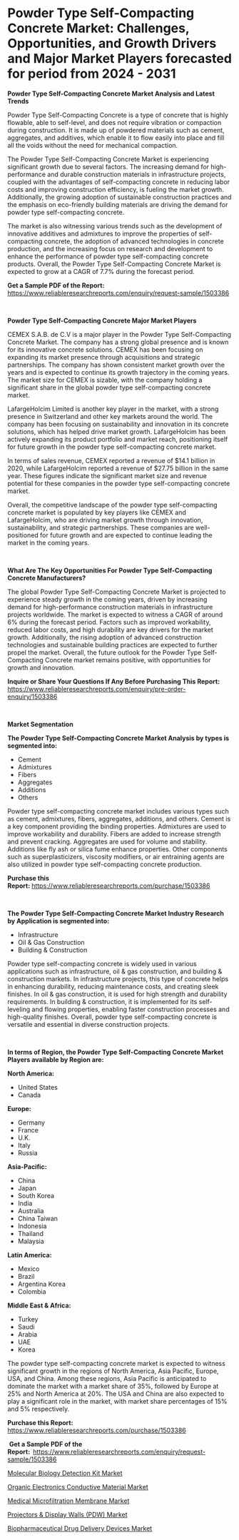 <p><h1>Powder Type Self-Compacting Concrete Market: Challenges, Opportunities, and Growth Drivers and Major Market Players forecasted for period from 2024 - 2031</h1></p><p><strong>Powder Type Self-Compacting Concrete Market Analysis and Latest Trends</strong></p>
<p><p>Powder Type Self-Compacting Concrete is a type of concrete that is highly flowable, able to self-level, and does not require vibration or compaction during construction. It is made up of powdered materials such as cement, aggregates, and additives, which enable it to flow easily into place and fill all the voids without the need for mechanical compaction.</p><p>The Powder Type Self-Compacting Concrete Market is experiencing significant growth due to several factors. The increasing demand for high-performance and durable construction materials in infrastructure projects, coupled with the advantages of self-compacting concrete in reducing labor costs and improving construction efficiency, is fueling the market growth. Additionally, the growing adoption of sustainable construction practices and the emphasis on eco-friendly building materials are driving the demand for powder type self-compacting concrete.</p><p>The market is also witnessing various trends such as the development of innovative additives and admixtures to improve the properties of self-compacting concrete, the adoption of advanced technologies in concrete production, and the increasing focus on research and development to enhance the performance of powder type self-compacting concrete products. Overall, the Powder Type Self-Compacting Concrete Market is expected to grow at a CAGR of 7.7% during the forecast period.</p></p>
<p><strong>Get a Sample PDF of the Report:&nbsp;</strong> <a href="https://www.reliableresearchreports.com/enquiry/request-sample/1503386">https://www.reliableresearchreports.com/enquiry/request-sample/1503386</a></p>
<p>&nbsp;</p>
<p><strong>Powder Type Self-Compacting Concrete Major Market Players</strong></p>
<p><p>CEMEX S.A.B. de C.V is a major player in the Powder Type Self-Compacting Concrete Market. The company has a strong global presence and is known for its innovative concrete solutions. CEMEX has been focusing on expanding its market presence through acquisitions and strategic partnerships. The company has shown consistent market growth over the years and is expected to continue its growth trajectory in the coming years. The market size for CEMEX is sizable, with the company holding a significant share in the global powder type self-compacting concrete market.</p><p>LafargeHolcim Limited is another key player in the market, with a strong presence in Switzerland and other key markets around the world. The company has been focusing on sustainability and innovation in its concrete solutions, which has helped drive market growth. LafargeHolcim has been actively expanding its product portfolio and market reach, positioning itself for future growth in the powder type self-compacting concrete market.</p><p>In terms of sales revenue, CEMEX reported a revenue of $14.1 billion in 2020, while LafargeHolcim reported a revenue of $27.75 billion in the same year. These figures indicate the significant market size and revenue potential for these companies in the powder type self-compacting concrete market.</p><p>Overall, the competitive landscape of the powder type self-compacting concrete market is populated by key players like CEMEX and LafargeHolcim, who are driving market growth through innovation, sustainability, and strategic partnerships. These companies are well-positioned for future growth and are expected to continue leading the market in the coming years.</p></p>
<p>&nbsp;</p>
<p><strong>What Are The Key Opportunities For Powder Type Self-Compacting Concrete Manufacturers?</strong></p>
<p><p>The global Powder Type Self-Compacting Concrete Market is projected to experience steady growth in the coming years, driven by increasing demand for high-performance construction materials in infrastructure projects worldwide. The market is expected to witness a CAGR of around 6% during the forecast period. Factors such as improved workability, reduced labor costs, and high durability are key drivers for the market growth. Additionally, the rising adoption of advanced construction technologies and sustainable building practices are expected to further propel the market. Overall, the future outlook for the Powder Type Self-Compacting Concrete market remains positive, with opportunities for growth and innovation.</p></p>
<p><strong>Inquire or Share Your Questions If Any Before Purchasing This Report:</strong> <a href="https://www.reliableresearchreports.com/enquiry/pre-order-enquiry/1503386">https://www.reliableresearchreports.com/enquiry/pre-order-enquiry/1503386</a></p>
<p>&nbsp;</p>
<p><strong>Market Segmentation</strong></p>
<p><strong>The Powder Type Self-Compacting Concrete Market Analysis by types is segmented into:</strong></p>
<p><ul><li>Cement</li><li>Admixtures</li><li>Fibers</li><li>Aggregates</li><li>Additions</li><li>Others</li></ul></p>
<p><p>Powder type self-compacting concrete market includes various types such as cement, admixtures, fibers, aggregates, additions, and others. Cement is a key component providing the binding properties. Admixtures are used to improve workability and durability. Fibers are added to increase strength and prevent cracking. Aggregates are used for volume and stability. Additions like fly ash or silica fume enhance properties. Other components such as superplasticizers, viscosity modifiers, or air entraining agents are also utilized in powder type self-compacting concrete production.</p></p>
<p><strong>Purchase this Report:&nbsp;</strong><a href="https://www.reliableresearchreports.com/purchase/1503386">https://www.reliableresearchreports.com/purchase/1503386</a></p>
<p>&nbsp;</p>
<p><strong>The Powder Type Self-Compacting Concrete Market Industry Research by Application is segmented into:</strong></p>
<p><ul><li>Infrastructure</li><li>Oil & Gas Construction</li><li>Building & Construction</li></ul></p>
<p><p>Powder type self-compacting concrete is widely used in various applications such as infrastructure, oil & gas construction, and building & construction markets. In infrastructure projects, this type of concrete helps in enhancing durability, reducing maintenance costs, and creating sleek finishes. In oil & gas construction, it is used for high strength and durability requirements. In building & construction, it is implemented for its self-leveling and flowing properties, enabling faster construction processes and high-quality finishes. Overall, powder type self-compacting concrete is versatile and essential in diverse construction projects.</p></p>
<p>&nbsp;</p>
<p><strong>In terms of Region, the Powder Type Self-Compacting Concrete Market Players available by Region are:</strong></p>
<p>
    <p> <strong> North America: </strong>
        <ul>
            <li>United States</li>
            <li>Canada</li>
        </ul>
        </p> 
    <p> <strong> Europe: </strong>
        <ul>
            <li>Germany</li>
            <li>France</li>
            <li>U.K.</li>
            <li>Italy</li>
            <li>Russia</li>
        </ul>
        </p> 
    <p> <strong> Asia-Pacific: </strong>
        <ul>
            <li>China</li>
            <li>Japan</li>
            <li>South Korea</li>
            <li>India</li>
            <li>Australia</li>
            <li>China Taiwan</li>
            <li>Indonesia</li>
            <li>Thailand</li>
            <li>Malaysia</li>
        </ul>
        </p> 
    <p> <strong> Latin America: </strong>
        <ul>
            <li>Mexico</li>
            <li>Brazil</li>
            <li>Argentina Korea</li>
            <li>Colombia</li>
        </ul>
        </p> 
    <p> <strong> Middle East & Africa: </strong>
        <ul>
            <li>Turkey</li>
            <li>Saudi</li>
            <li>Arabia</li>
            <li>UAE</li>
            <li>Korea</li>
        </ul>
    </p>
    </p>
<p><p>The powder type self-compacting concrete market is expected to witness significant growth in the regions of North America, Asia Pacific, Europe, USA, and China. Among these regions, Asia Pacific is anticipated to dominate the market with a market share of 35%, followed by Europe at 25% and North America at 20%. The USA and China are also expected to play a significant role in the market, with market share percentages of 15% and 5% respectively.</p></p>
<p><strong>Purchase this Report: </strong><a href="https://www.reliableresearchreports.com/purchase/1503386">https://www.reliableresearchreports.com/purchase/1503386</a></p>
<p>&nbsp;<strong>Get a Sample PDF of the Report:&nbsp;&nbsp;</strong><a href="https://www.reliableresearchreports.com/enquiry/request-sample/1503386">https://www.reliableresearchreports.com/enquiry/request-sample/1503386</a></p>
<p><strong></strong></p>
<p><p><a href="https://medium.com/@beauhagenes2023/molecular-biology-detection-kit-nbsp-market-focuses-on-market-share-size-and-projected-forecast-f88f150609e6">Molecular Biology Detection Kit Market</a></p><p><a href="https://github.com/wwwkeltoum/Market-Research-Report-List-1/blob/main/organic-electronics-conductive-material-market.md">Organic Electronics Conductive Material Market</a></p><p><a href="https://github.com/joannesouthgate/Market-Research-Report-List-1/blob/main/medical-microfiltration-membrane-market.md">Medical Microfiltration Membrane Market</a></p><p><a href="https://issuu.com/reportprime-2/docs/projectors-display-walls-pdw-market-size-2030.pptx">Projectors & Display Walls (PDW) Market</a></p><p><a href="https://medium.com/@beauhagenes2023/biopharmaceutical-drug-delivery-devices-market-research-report-its-history-and-forecast-2024-to-769ee3b844ba">Biopharmaceutical Drug Delivery Devices Market</a></p></p>